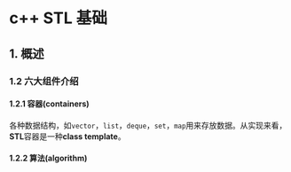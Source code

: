 # c++ STL 基础



## 1. 概述



### 1.2 六大组件介绍

#### 1.2.1 容器(containers)

各种数据结构，如`vector`，`list`，`deque`，`set`，`map`用来存放数据。从实现来看，**STL**容器是一种**class template**。

#### 1.2.2 算法(algorithm)



